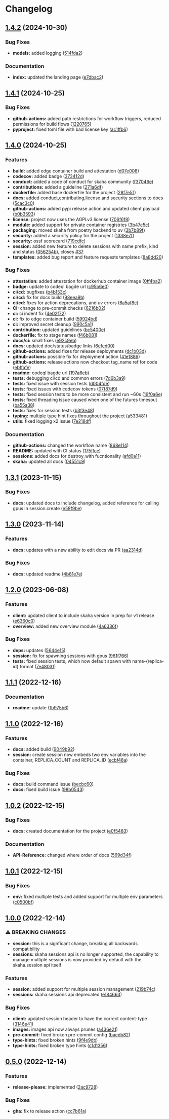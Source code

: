 # Changelog

## [1.4.2](https://github.com/shinybrar/skaha/compare/v1.4.1...v1.4.2) (2024-10-30)


### Bug Fixes

* **models:** added logging ([514fda2](https://github.com/shinybrar/skaha/commit/514fda226a5167ed200b63f0e0bfab06901f4683))


### Documentation

* **index:** updated the landing page ([e7dbac2](https://github.com/shinybrar/skaha/commit/e7dbac2049e4bc9e24886c83d1d971c04119c0a8))

## [1.4.1](https://github.com/shinybrar/skaha/compare/v1.4.0...v1.4.1) (2024-10-25)


### Bug Fixes

* **github-actions:** added path restrictions for workflow triggers, reduced permissions for build flows ([1220765](https://github.com/shinybrar/skaha/commit/12207651d6f901ec4bd1820cfeb5f3cdf7edb0a1))
* **pyproject:** fixed toml file with bad license key ([ac1ffb6](https://github.com/shinybrar/skaha/commit/ac1ffb620ae4fbfabcbd5c136f192d56949ba29b))

## [1.4.0](https://github.com/shinybrar/skaha/compare/v1.3.1...v1.4.0) (2024-10-25)


### Features

* **build:** added edge container build and attestation ([d07e008](https://github.com/shinybrar/skaha/commit/d07e008dd8c4de36a8e20ca50f5a91dc03f8afd4))
* **codecov:** added badge ([373412d](https://github.com/shinybrar/skaha/commit/373412d8f8b6a806b111a5d8dac89c64a876d6b3))
* **conduct:** added a code of conduct for skaha community ([f37046e](https://github.com/shinybrar/skaha/commit/f37046e4baab6fe83eb00a64e004772d89b8bea2))
* **contributions:** added a guideline ([271a6df](https://github.com/shinybrar/skaha/commit/271a6df3a4d3417991488a3571181941be7ae9ce))
* **dockerfile:** added base dockerfile for the project ([28f7e51](https://github.com/shinybrar/skaha/commit/28f7e5120d500081c44083f1141eeeacf89e1305))
* **docs:** added conduct,contributing,license and security sections to docs ([5cac3c0](https://github.com/shinybrar/skaha/commit/5cac3c0d385564afd27b6d74dd139dd1162a8ae7))
* **github-actions:** added pypi release action and updated client payload ([b0b3593](https://github.com/shinybrar/skaha/commit/b0b3593d7166559032de099cf829a96203126f78))
* **license:** project now uses the AGPLv3 license ([706f6f8](https://github.com/shinybrar/skaha/commit/706f6f8afa0b649a316a7f77de08571fe22b0e8a))
* **module:** added support for private container registries ([3b47c5c](https://github.com/shinybrar/skaha/commit/3b47c5cee4fb5838efb87b9d17a9f7cd6da3d629))
* **packaging:** moved skaha from poetry backend to uv ([3b7b89f](https://github.com/shinybrar/skaha/commit/3b7b89fb508d261ea83df269349142be44089abd))
* **security:** added a security policy for the project ([1338e7f](https://github.com/shinybrar/skaha/commit/1338e7fecb1855192c414a2ba80c02775a75b86b))
* **security:** ossf scorecard ([719cdfc](https://github.com/shinybrar/skaha/commit/719cdfccb68f96eea509ae749cb9dd6fc7c0ba9e))
* **session:** added new feature to delete sessions with name prefix, kind and status ([056254b](https://github.com/shinybrar/skaha/commit/056254b9143daa2721486b801093598f1dbc7baa)), closes [#37](https://github.com/shinybrar/skaha/issues/37)
* **templates:** added bug report and feature requests templates ([8a8dd20](https://github.com/shinybrar/skaha/commit/8a8dd205bebda814902f66cc39924b7280d817dc))


### Bug Fixes

* **attestation:** added attestation for dockerhub container image ([0ff4ba2](https://github.com/shinybrar/skaha/commit/0ff4ba2b321d61483325018d42f39c97d22eb3cb))
* **badge:** update to codeql bagde url ([c95b6e0](https://github.com/shinybrar/skaha/commit/c95b6e075c8c81f079bca7936940da01645f04a7))
* **ci/cd:** bugfixes ([b4b153c](https://github.com/shinybrar/skaha/commit/b4b153c5dbd92d127fb2ce6a6ac17bdf697b5cb7))
* **ci/cd:** fix for docs build ([98eea9b](https://github.com/shinybrar/skaha/commit/98eea9b1c7a363fbfea4fef42a572af73df7f63d))
* **ci/cd:** fixes for action deprecations, and uv errors ([6a5af8c](https://github.com/shinybrar/skaha/commit/6a5af8c5174f89f23ccd5ae490f0850761275f6f))
* **CI:** change to pre-commit checks ([6216b02](https://github.com/shinybrar/skaha/commit/6216b0279b14e7d716e01f7f9782405ecb9244ca))
* **ci:** ci indent fix ([4e02f72](https://github.com/shinybrar/skaha/commit/4e02f7258a51493fcaef6cf52817ce6799eb8cd7))
* **ci:** fix to edge container build ([59924bd](https://github.com/shinybrar/skaha/commit/59924bd8193f609ec2e958eea59a333469d41de3))
* **ci:** improved secret cleanup ([990c5a1](https://github.com/shinybrar/skaha/commit/990c5a1e461843db681417bb229bcb51c13d8aed))
* **contribution:** updated guidelines ([bc5400e](https://github.com/shinybrar/skaha/commit/bc5400e9b2901d76a53c502d10688bf7f9361dfa))
* **dockerfile:** fix to stage names ([f46b081](https://github.com/shinybrar/skaha/commit/f46b081dc6d9e7013e23f99e5e4e41e755dac81a))
* **docs/ci:** small fixes ([e92c9eb](https://github.com/shinybrar/skaha/commit/e92c9eb004d3517a3f639b5c84fbc8eb8e7fa27c))
* **docs:** updated doc/status/badge links ([6efed00](https://github.com/shinybrar/skaha/commit/6efed008e292c557cbf44f7f1c3ca2113f3d14af))
* **github-actions:** added fixes for release deployments ([dc1b03d](https://github.com/shinybrar/skaha/commit/dc1b03d5151f9b839eceb0ff616004efc729fa38))
* **github-actions:** possible fix for deployment action ([41e1886](https://github.com/shinybrar/skaha/commit/41e1886e200a93f23b251259cf7b25192baa5445))
* **github-actions:** release actions now checkout tag_name ref for code ([ebffafe](https://github.com/shinybrar/skaha/commit/ebffafe6d11149d8fc05b9a4787dce16923f9c76))
* **readme:** codeql bagde url ([197a6eb](https://github.com/shinybrar/skaha/commit/197a6eb2ccbcb1451d5ce0fd15672e80dd9d87d6))
* **tests:** debugging ci/cd and common errors ([7d6b3a9](https://github.com/shinybrar/skaha/commit/7d6b3a979d0436acb4a9914d988f03e6a797b552))
* **tests:** fixed issue with session tests ([d004fde](https://github.com/shinybrar/skaha/commit/d004fde6b9cf17cf49bac833151d2fc5945486d6))
* **tests:** fixed issues with codecov tokens ([07f87d9](https://github.com/shinybrar/skaha/commit/07f87d984959501329dcca1e6ee7ed83f14c3f1a))
* **tests:** fixed session tests to be more consistent and run ~60s ([19f0a6e](https://github.com/shinybrar/skaha/commit/19f0a6e00414bdd883ae699de1fb4edac5f5fba7))
* **tests:** fixed threading issue caused when one of the futures timesout ([ba55a38](https://github.com/shinybrar/skaha/commit/ba55a380ab5f8bd9c06e34a9c6cf543ea4ec7923))
* **tests:** fixes for session tests ([b3f3e48](https://github.com/shinybrar/skaha/commit/b3f3e4813953bc31e58c864f1f36f70a53bdac41))
* **typing:** multiple type hint fixes throughout the project ([a533481](https://github.com/shinybrar/skaha/commit/a53348166f8573af8c9780ded4a08f0fe95d6e44))
* **utils:** fixed logging x2 issue ([7e218df](https://github.com/shinybrar/skaha/commit/7e218df82d7b97087a84ad8ea0ee621a029363e3))


### Documentation

* **github-actions:** changed the workflow name ([868e114](https://github.com/shinybrar/skaha/commit/868e1147e7a32c69d92cc325db7b3074feeace31))
* **README:** updated with CI status ([175ffce](https://github.com/shinybrar/skaha/commit/175ffcecdeb6e89f45c078180b732f22890b6403))
* **sessions:** added docs for destroy_with fucntionality ([afd0a11](https://github.com/shinybrar/skaha/commit/afd0a1115dfd10535aa9cee9decda22136f6f10f))
* **skaha:** updated all docs ([04551c9](https://github.com/shinybrar/skaha/commit/04551c925320cc7bc068f554705975f2c429f4a5))

## [1.3.1](https://github.com/CHIMEFRB/skaha/compare/v1.3.0...v1.3.1) (2023-11-15)


### Bug Fixes

* **docs:** updated docs to include changelog, added reference for calling gpus in session.create ([e58f9be](https://github.com/CHIMEFRB/skaha/commit/e58f9be5ae07264bd8046d1980a742c4124d34a1))

## [1.3.0](https://github.com/CHIMEFRB/skaha/compare/v1.2.0...v1.3.0) (2023-11-14)


### Features

* **docs:** updates with a new ability to edit docs via PR ([aa2314d](https://github.com/CHIMEFRB/skaha/commit/aa2314d9f57778e7328f1c9f2fd64470a76af66b))


### Bug Fixes

* **docs:** updated readme ([4b81e7e](https://github.com/CHIMEFRB/skaha/commit/4b81e7ebfb0d86f50153edb07e9cf536a02ea802))

## [1.2.0](https://github.com/CHIMEFRB/skaha/compare/v1.1.1...v1.2.0) (2023-06-08)


### Features

* **client:** updated client to include skaha version in prep for v1 release ([e6360c0](https://github.com/CHIMEFRB/skaha/commit/e6360c07d9b305463e00f2f8293e6c9a2dc83f42))
* **overview:** added new overview module ([4a6336f](https://github.com/CHIMEFRB/skaha/commit/4a6336ff9d1ff3e05701848a500d35585cb0b154))


### Bug Fixes

* **deps:** updates ([5644e15](https://github.com/CHIMEFRB/skaha/commit/5644e15c5b28de2a54be2607d87ca2a3439e7659))
* **session:** fix for spawning sessions with gpus ([961f766](https://github.com/CHIMEFRB/skaha/commit/961f76673783f948a6cf0c3c2b70bb34e4d6d853))
* **tests:** fixed session tests, which now default spawn with name-{replica-id} format ([7e48031](https://github.com/CHIMEFRB/skaha/commit/7e48031281e5ed1e35b891655769977aa4d3fc44))

## [1.1.1](https://github.com/CHIMEFRB/skaha/compare/v1.1.0...v1.1.1) (2022-12-16)


### Documentation

* **readme:** update ([1b975b6](https://github.com/CHIMEFRB/skaha/commit/1b975b67da82a68d8c5072cc5739dcd024f39584))

## [1.1.0](https://github.com/CHIMEFRB/skaha/compare/v1.0.2...v1.1.0) (2022-12-16)


### Features

* **docs:** added build ([9049b92](https://github.com/CHIMEFRB/skaha/commit/9049b92b211bf4081b07f397a1c62ce058f3183b))
* **session:** create session now embeds two env variables into the container, REPLICA_COUNT and REPLICA_ID ([ecbf48a](https://github.com/CHIMEFRB/skaha/commit/ecbf48ad19536945f2359e75d0c3482a2e77feee))


### Bug Fixes

* **docs:** build command issue ([becbc60](https://github.com/CHIMEFRB/skaha/commit/becbc60fb605dd832a90b6b5e5941ce07dc092b6))
* **docs:** fixed build issue ([98b0543](https://github.com/CHIMEFRB/skaha/commit/98b0543f933087cac63955c40dd424285f70656f))

## [1.0.2](https://github.com/CHIMEFRB/skaha/compare/v1.0.1...v1.0.2) (2022-12-15)


### Bug Fixes

* **docs:** created documentation for the project ([e0f5483](https://github.com/CHIMEFRB/skaha/commit/e0f5483c2c72cd489258a84e3cb06d142a06f4da))


### Documentation

* **API-Reference:** changed where order of docs ([569d34f](https://github.com/CHIMEFRB/skaha/commit/569d34f00747fd1d2eff8f997ae277b63080df50))

## [1.0.1](https://github.com/CHIMEFRB/skaha/compare/v1.0.0...v1.0.1) (2022-12-15)


### Bug Fixes

* **env:** fixed multiple tests and added support for multiple env parameters ([c0500bf](https://github.com/CHIMEFRB/skaha/commit/c0500bf9c49a359f0b45205a5d1d6524144940f1))

## [1.0.0](https://github.com/CHIMEFRB/skaha/compare/v0.5.0...v1.0.0) (2022-12-14)


### ⚠ BREAKING CHANGES

* **session:** this is a signficant change, breaking all backwards compatibility
* **sessions:** skaha sessions api is no longer supported, the capability to manage multiple sessions is now provided by default with the skaha.session api itself

### Features

* **session:** added support for multiple session management ([219b74c](https://github.com/CHIMEFRB/skaha/commit/219b74cefc99264aca8f041a625dea30325c1f0d))
* **sessions:** skaha.sessions api deprecated ([e184663](https://github.com/CHIMEFRB/skaha/commit/e18466330e67a1b714da86062c79710fd459fa39))


### Bug Fixes

* **client:** updated session header to have the correct content-type ([3146e41](https://github.com/CHIMEFRB/skaha/commit/3146e418b6e075edcd5e34dd03e5b94879b17c08))
* **images:** images api now always prunes ([a436e21](https://github.com/CHIMEFRB/skaha/commit/a436e21085f00e5f6e5a408b1ff0bc486c6881f4))
* **pre-commit:** fixed broken pre-commit config ([baedb82](https://github.com/CHIMEFRB/skaha/commit/baedb825a63efca35573d064836b0928e2579029))
* **type-hints:** fixed broken hints ([9f4e9db](https://github.com/CHIMEFRB/skaha/commit/9f4e9dbba8a923d19e5e180f291c7ff216db9c64))
* **type-hints:** fixed broken type hints ([c1d1356](https://github.com/CHIMEFRB/skaha/commit/c1d1356bbba6642bb86e12b1aaf553094e83ea04))

## [0.5.0](https://github.com/CHIMEFRB/skaha/compare/v0.4.1...v0.5.0) (2022-12-14)


### Features

* **release-please:** implemented ([2ac9728](https://github.com/CHIMEFRB/skaha/commit/2ac972870d84876a74c7631f8af5cad453fab81e))


### Bug Fixes

* **gha:** fix to release action ([cc7b61a](https://github.com/CHIMEFRB/skaha/commit/cc7b61a472da50463f3159aac46f6aa3ae49e79c))
